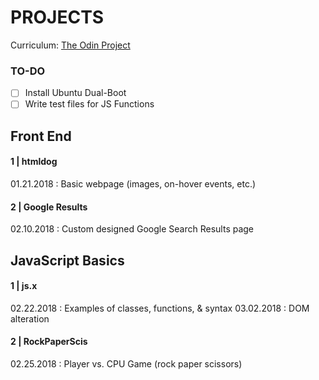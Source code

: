 # PROJECTS
Curriculum: [The Odin Project](https://www.theodinproject.com/dashboard)

### TO-DO
- [ ] Install Ubuntu Dual-Boot
- [ ] Write test files for JS Functions

## Front End
#### <strong>1 | htmldog</strong>
01.21.2018 : Basic webpage (images, on-hover events, etc.)

#### <strong>2 | Google Results </strong>
02.10.2018 : Custom designed Google Search Results page

## JavaScript Basics

#### <strong>1 | js.x</strong>
02.22.2018 : Examples of classes, functions, & syntax
03.02.2018 : DOM alteration


#### <strong>2 | RockPaperScis </strong> 
02.25.2018 : Player vs. CPU Game (rock paper scissors)

